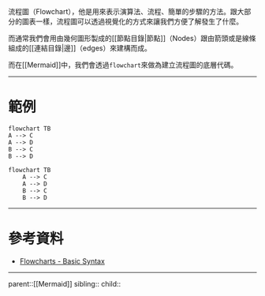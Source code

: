 流程圖（Flowchart），他是用來表示演算法、流程、簡單的步驟的方法。跟大部分的圖表一樣，流程圖可以透過視覺化的方式來讓我們方便了解發生了什麼。

而通常我們會用由幾何圖形製成的[[節點目錄|節點]]（Nodes）跟由箭頭或是線條組成的[[連結目錄|邊]]（edges）來建構而成。

而在[[Mermaid]]中，我們會透過`flowchart`來做為建立流程圖的底層代碼。
- - -
# 範例
```Mermaid
flowchart TB
A --> C
A --> D
B --> C
B --> D
```
```mermaid
flowchart TB
    A --> C
    A --> D
    B --> C
    B --> D
```


- - -
# 參考資料
- [Flowcharts - Basic Syntax](https://mermaid.js.org/syntax/flowchart.html)
- - -
parent::[[Mermaid]]
sibling::
child::
